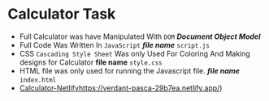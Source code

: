  # Calculator Task

 + Full Calculator was have Manipulated With `DOM` ***Document Object Model***
 + Full Code Was Written In `JavaScript` ***file name*** `script.js`
 + CSS `Cascading Style Sheet` Was only Used For Coloring And Making designs for Calculator **file name** `style.css`
 + HTML file was only used for running the Javascript file. ***file name*** `index.html`
 + [Calculator-Netlify](https://verdant-pasca-29b7ea.netlify.app/)https://verdant-pasca-29b7ea.netlify.app/)
